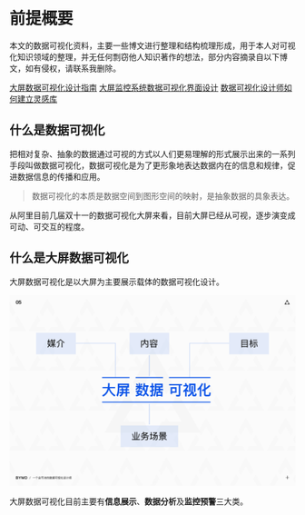 # 前提概要

本文的数据可视化资料，主要一些博文进行整理和结构梳理形成，用于本人对可视化知识领域的整理，并无任何剽窃他人知识著作的想法，部分内容摘录自以下博文，如有侵权，请联系我删除。

[大屏数据可视化设计指南](https://www.ui.cn/detail/428629.html)
[大屏监控系统数据可视化界面设计](https://www.ui.cn/detail/392039.html)
[数据可视化设计师如何建立灵感库](https://www.ui.cn/detail/512558.html)

## 什么是数据可视化

把相对复杂、抽象的数据通过可视的方式以人们更易理解的形式展示出来的一系列手段叫做数据可视化，数据可视化是为了更形象地表达数据内在的信息和规律，促进数据信息的传播和应用。

> 数据可视化的本质是数据空间到图形空间的映射，是抽象数据的具象表达。

从阿里目前几届双十一的数据可视化大屏来看，目前大屏已经从可视，逐步演变成可动、可交互的程度。

## 什么是大屏数据可视化

大屏数据可视化是以大屏为主要展示载体的数据可视化设计。

![大屏可视化的主要内容](https://github.com/cjywoo/DataVNote/blob/master/docs/img/2920855.png?raw=true)

大屏数据可视化目前主要有**信息展示**、**数据分析**及**监控预警**三大类。

